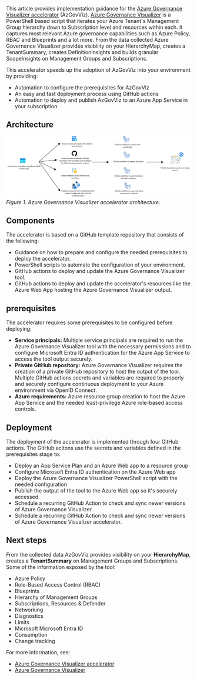 This article provides implementation guidance for the [Azure Governance Visualizer accelerator](https://github.com/Azure/Azure-Governance-Visualizer-Accelerator) (AzGovViz). [Azure Governance Visualizer](https://github.com/azure/azure-governance-visualizer) is a PowerShell based script that iterates your Azure Tenant´s Management Group hierarchy down to Subscription level and resources within each. It captures most relevant Azure governance capabilities such as Azure Policy, RBAC and Blueprints and a lot more. From the data collected Azure Governance Visualizer provides visibility on your HierarchyMap, creates a TenantSummary, creates DefinitionInsights and builds granular ScopeInsights on Management Groups and Subscriptions.

This accelerator speeds up the adoption of AzGovViz into your environment by providing:

- Automation to configure the prerequisites for AzGovViz
- An easy and fast deployment process using GitHub actions
- Automation to deploy and publish AzGovViz to an Azure App Service in your subscription

## Architecture

[![Diagram showing the architecutre of the Azure Governance Visualizer accelerator.](images/AzGovViz-accelerator-architecture.png)](images/AzGovViz-accelerator-architecture.png)
*Figure 1. Azure Governance Visualizer accelerator architecture.*

## Components

The accelerator is based on a GitHub template repository that consists of the following:

- Guidance on how to prepare and configure the needed prerequisites to deploy the accelerator.
- PowerShell scripts to automate the configuration of your environment.
- GitHub actions to deploy and update the Azure Governance Visualizer tool.
- GitHub actions to deploy and update the accelerator's resources like the Azure Web App hosting the Azure Governance Visualizer output.

## prerequisites

The accelerator requires some prerequisites to be configured before deploying:

- **Service principals:** Multiple service principals are required to run the Azure Governance Visualizer tool with the necessary permissions and to configure Microsoft Entra ID authentication for the Azure App Service to access the tool output securely.
- **Private GitHub repository:** Azure Governance Visualizer requires the creation of a private GitHub repository to host the output of the tool. Multiple GitHub actions secrets and variables are required to properly and securely configure continuous deployment to your Azure environment via OpenID Connect.
- **Azure requirements:** Azure resource group creation to host the Azure App Service and the needed least-privilege Azure role-based access controls.

## Deployment

The deployment of the accelerator is implemented through four GitHub actions. The GitHub acitons use the secrets and variables defined in the prerequisites stage to:

- Deploy an App Service Plan and an Azure Web app to a resource group
- Configure Microsoft Entra ID authentication on the Azure Web app
- Deploy the Azure Governance Visualizer PowerShell script with the needed configuration
- Publish the output of the tool to the Azure Web app so it's securely accessed.
- Schedule a recurring GitHub Action to check and sync newer versions of Azure Governance Visualizer.
- Schedule a recurring GitHub Action to check and sync newer versions of Azure Governance Visualizer accelerator.

## Next steps

From the collected data AzGovViz provides visibility on your **HierarchyMap**, creates a **TenantSummary** on Management Groups and Subscriptions. Some of the information exposed by the tool:

- Azure Policy
- Role-Based Access Control (RBAC)
- Blueprints
- Hierarchy of Management Groups
- Subscriptions, Resources & Defender
- Networking
- Diagnostics
- Limits
- Microsoft Microsoft Entra ID
- Consumption
- Change tracking

For more information, see:

- [Azure Governance Visualizer accelerator](https://github.com/Azure/Azure-Governance-Visualizer-Accelerator)
- [Azure Governance Visualizer](https://github.com/JulianHayward/Azure-MG-Sub-Governance-Reporting)
